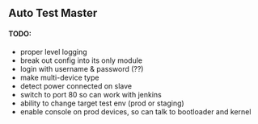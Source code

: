 ## Auto Test Master

#### TODO:

* proper level logging
* break out config into its only module
* login with username & password (??)
* make multi-device type
* detect power connected on slave
* switch to port 80 so can work with jenkins
* ability to change target test env (prod or staging)
* enable console on prod devices, so can talk to bootloader and kernel
